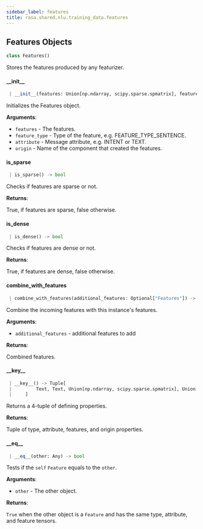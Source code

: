 ```yaml
---
sidebar_label: features
title: rasa.shared.nlu.training_data.features
---
```


## Features Objects

```python
class Features()
```

Stores the features produced by any featurizer.

#### \_\_init\_\_

```python
 | __init__(features: Union[np.ndarray, scipy.sparse.spmatrix], feature_type: Text, attribute: Text, origin: Union[Text, List[Text]]) -> None
```

Initializes the Features object.

**Arguments**:

- `features` - The features.
- `feature_type` - Type of the feature, e.g. FEATURE_TYPE_SENTENCE.
- `attribute` - Message attribute, e.g. INTENT or TEXT.
- `origin` - Name of the component that created the features.

#### is\_sparse

```python
 | is_sparse() -> bool
```

Checks if features are sparse or not.

**Returns**:

  True, if features are sparse, false otherwise.

#### is\_dense

```python
 | is_dense() -> bool
```

Checks if features are dense or not.

**Returns**:

  True, if features are dense, false otherwise.

#### combine\_with\_features

```python
 | combine_with_features(additional_features: Optional["Features"]) -> None
```

Combine the incoming features with this instance&#x27;s features.

**Arguments**:

- `additional_features` - additional features to add
  

**Returns**:

  Combined features.

#### \_\_key\_\_

```python
 | __key__() -> Tuple[
 |         Text, Text, Union[np.ndarray, scipy.sparse.spmatrix], Union[Text, List[Text]]
 |     ]
```

Returns a 4-tuple of defining properties.

**Returns**:

  Tuple of type, attribute, features, and origin properties.

#### \_\_eq\_\_

```python
 | __eq__(other: Any) -> bool
```

Tests if the `self` `Feature` equals to the `other`.

**Arguments**:

- `other` - The other object.
  

**Returns**:

  `True` when the other object is a `Feature` and has the same
  type, attribute, and feature tensors.

